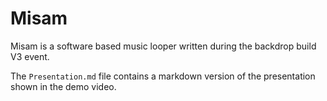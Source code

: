 # Misam

Misam is a software based music looper written during the backdrop build V3 event.

The `Presentation.md` file contains a markdown version of the presentation shown in the demo video.
